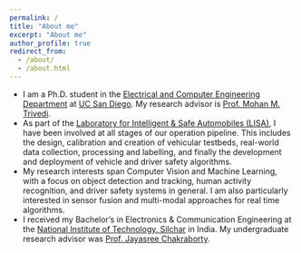 ```yaml
---
permalink: /
title: "About me"
excerpt: "About me"
author_profile: true
redirect_from: 
  - /about/
  - /about.html
---
```


* I am a Ph.D. student in the [Electrical and Computer Engineering Department](http://www.ece.ucsd.edu/) at [UC San Diego](https://ucsd.edu/). My research advisor is [Prof. Mohan M. Trivedi](http://jacobsschool.ucsd.edu/faculty/faculty_bios/index.sfe?fmp_recid=68).
* As part of the [Laboratory for Intelligent & Safe Automobiles (LISA)](http://cvrr.ucsd.edu/), I have been involved at all stages of our operation pipeline. This includes the design, calibration and creation of vehicular testbeds, real-world data collection, processing and labelling, and finally the development and deployment of vehicle and driver safety algorithms.
* My research interests span Computer Vision and Machine Learning, with a focus on object detection and tracking, human activity recognition, and driver safety systems in general. I am also particularly interested in sensor fusion and multi-modal approaches for real time algorithms.
* I received my Bachelor’s in Electronics & Communication Engineering at the [National Institute of Technology, Silchar](http://www.nits.ac.in/) in India. My undergraduate research advisor was [Prof. Jayasree Chakraborty](http://hpbresearch.org/members/jayasree-chakraborty/).
